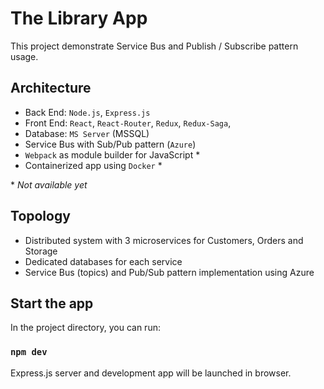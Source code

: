 # The Library App

This project demonstrate Service Bus and Publish / Subscribe pattern usage.

## Architecture

- Back End: `Node.js`, `Express.js`
- Front End: `React`, `React-Router`, `Redux`, `Redux-Saga`,
- Database: `MS Server` (MSSQL)
- Service Bus with Sub/Pub pattern (`Azure`)
- `Webpack` as module builder for JavaScript \*
- Containerized app using `Docker` \*

\* _Not available yet_

## Topology

- Distributed system with 3 microservices for Customers, Orders and Storage
- Dedicated databases for each service
- Service Bus (topics) and Pub/Sub pattern implementation using Azure

## Start the app

In the project directory, you can run:

### `npm dev`

Express.js server and development app will be launched in browser.
